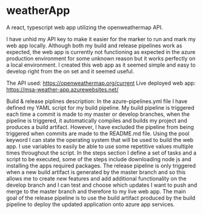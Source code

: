 # weatherApp
A react, typescript web app utilizing the openweathermap API.

I have unhid my API key to make it easier for the marker to run and mark my web app locally.
Although both my build and release pipelines work as expected, the web app is currently not functioning as expected in the azure production environment for some unknown reason but it works perfectly on a local environment.
I created this web app as it seemed simple and easy to develop right from the on set and it seemed useful.

The API used: https://openweathermap.org/current
Live deployed web app: https://msa-weather-app.azurewebsites.net/

Build & release piplines description:
In the azure-pipelines.yml file I have defined my YAML script for my build pipeline. My build pipeline is triggered each time a commit is made to my master or develop branches, when the pipeline is triggered, it automatically compiles and builds my project and produces a build artifact. However, I have excluded the pipeline from being triggered when commits are made to the README.md file. Using the pool keyword I can state the operating system that will be used to build the web app. I use variables to easily be able to use some repetitive values multiple times throughout the script. In the steps section I define a set of tasks and a script to be executed, some of the steps include downloading node js and installing the apps required packages. The release pipeline is only triggered when a new build artifact is generated by the master branch and so this allows me to create new features and add additional functionality on the develop branch and I can test and choose which updates I want to push and merge to the master branch and therefore to my live web app. The main goal of the release pipeline is to use the build artifact produced by the build pipeline to deploy the updated application onto azure app services.
